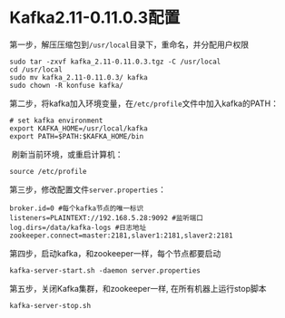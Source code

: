 # Kafka2.11-0.11.0.3配置

第一步，解压压缩包到`/usr/local`目录下，重命名，并分配用户权限

```shell
sudo tar -zxvf kafka_2.11-0.11.0.3.tgz -C /usr/local
cd /usr/local
sudo mv kafka_2.11-0.11.0.3/ kafka
sudo chown -R konfuse kafka/
```

第二步，将kafka加入环境变量，在`/etc/profile`文件中加入kafka的PATH：

```shell
# set kafka environment
export KAFKA_HOME=/usr/local/kafka
export PATH=$PATH:$KAFKA_HOME/bin
```

​	刷新当前环境，或重启计算机：

```shell
source /etc/profile
```

第三步，修改配置文件`server.properties`：

```
broker.id=0 #每个kafka节点的唯一标识
listeners=PLAINTEXT://192.168.5.28:9092 #监听端口 
log.dirs=/data/kafka-logs #日志地址
zookeeper.connect=master:2181,slaver1:2181,slaver2:2181
```

第四步，启动kafka，和zookeeper一样，每个节点都要启动

```shell
kafka-server-start.sh -daemon server.properties
```

第五步，关闭Kafka集群，和zookeeper一样, 在所有机器上运行stop脚本

```shell
kafka-server-stop.sh
```